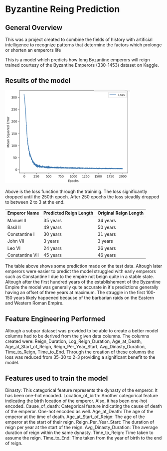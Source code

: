# Byzantine Reing Prediction

## General Overview

This was a project created to combine the fields of history with artificial intelligence to recognize patterns that determine the factors which prolonge or shorten an emperors life

This is a model which predicts how long Byzantine emperors will reign trained courtesy of the Byzantine Emperors (330-1453) dataset on Kaggle.

## Results of the model

<img src="graph.png" alt="Example Image" width="400" height="300" />


Above is the loss function through the traininig. The loss significantly dropped until the 250th epoch. After 250 epochs the loss steadily dropped to between 2 to 3 at the end.

| Emperor Name| Predicted Reign Length | Original Reign Length |
| --------------- | --------------- | --------------- |
| Manuel II    | 35 years | 34 years    |
| Basil II    | 49 years   | 50 years   |
| Constantine I    | 30 years   | 31 years   |
| John VII    | 3 years   | 3 years   |
| Leo VI    | 24 years   | 26 years  |
| Constantine VII    | 45 years   | 46 years   |

The table above shows some prediction made on the test data. Altough later emperors were easier to predict the model struggled with early emperors such as Constantine I due to the empire not beign quite in a stable state. Altough after the first hundred years of the establishement of the Byzantine Empire the model was generally quite accurate in it's predictions generally having an offset of three years at maximum. The struggle in the first 100-150 years likely happened because of the barbarian raids on the Eastern and Western Roman Empire.


## Feature Engineering Performed

Altough a subpar dataset was provided to be able to create a better model columns had to be derived from the given data columns. The columns created were: Reign_Duration, Log_Reign_Duration, Age_at_Death, Age_at_Start_of_Reign, Reign_Per_Year_Start, Avg_Dinasty_Duration, Time_to_Reign, Time_to_End. Through the creation of these columns the loss was reduced from 35-30 to 2-3 providing a significant benefit to the model. 

## Features used to train the model

Dinasty: This categorical feature represents the dynasty of the emperor. It has been one-hot encoded.
Location_of_birth: Another categorical feature indicating the birth location of the emperor. Also, it has been one-hot encoded.
Cause_of_death: Categorical feature indicating the cause of death of the emperor. One-hot encoded as well.
Age_at_Death: The age of the emperor at the time of death.
Age_at_Start_of_Reign: The age of the emperor at the start of their reign.
Reign_Per_Year_Start: The duration of reign per year at the start of the reign.
Avg_Dinasty_Duration: The average duration of reign within the same dynasty.
Time_to_Reign: Time taken to assume the reign.
Time_to_End: Time taken from the year of birth to the end of reign.
